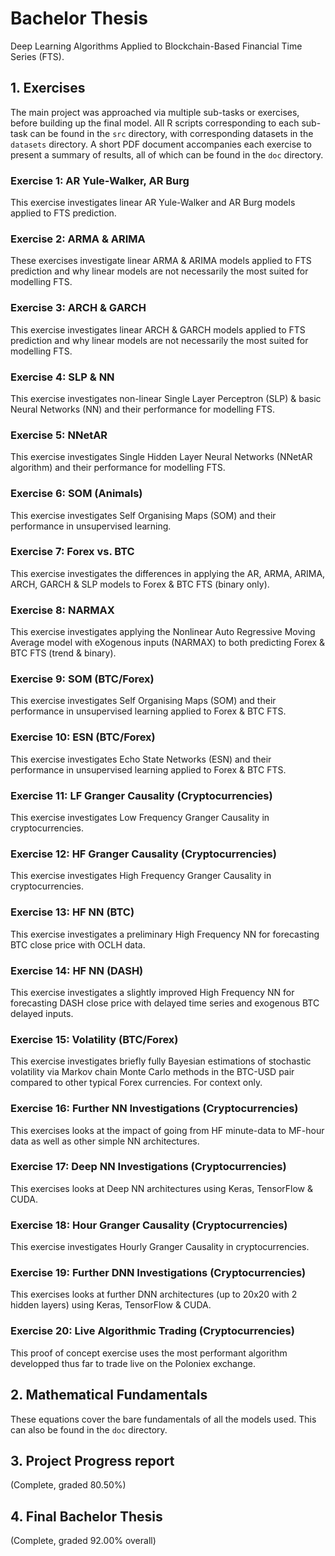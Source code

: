 # Bachelor Thesis
Deep Learning Algorithms Applied to Blockchain-Based Financial Time Series (FTS).

## 1. Exercises 
The main project was approached via multiple sub-tasks or exercises, before building up the final model. All R scripts corresponding to each sub-task can be found in the `src` directory, with corresponding datasets in the `datasets` directory. A short PDF document accompanies each exercise to present a summary of results, all of which can be found in the `doc` directory.  

### Exercise 1: AR Yule-Walker, AR Burg
This exercise investigates linear AR Yule-Walker and AR Burg models applied to FTS prediction.

### Exercise 2: ARMA & ARIMA
These exercises investigate linear ARMA & ARIMA models applied to FTS prediction and why linear models are not necessarily the most suited for modelling FTS.

### Exercise 3: ARCH & GARCH
This exercise investigates linear ARCH & GARCH models applied to FTS prediction and why linear models are not necessarily the most suited for modelling FTS.

### Exercise 4: SLP & NN
This exercise investigates non-linear Single Layer Perceptron (SLP) & basic Neural Networks (NN) and their performance for modelling FTS.

### Exercise 5: NNetAR 
This exercise investigates Single Hidden Layer Neural Networks (NNetAR algorithm) and their performance for modelling FTS.

### Exercise 6: SOM (Animals)
This exercise investigates Self Organising Maps (SOM) and their performance in unsupervised learning.

### Exercise 7: Forex vs. BTC 
This exercise investigates the differences in applying the AR, ARMA, ARIMA, ARCH, GARCH & SLP models to Forex & BTC FTS (binary only).

### Exercise 8: NARMAX
This exercise investigates applying the Nonlinear Auto Regressive Moving Average model with eXogenous inputs (NARMAX) to both predicting Forex & BTC FTS (trend & binary).

### Exercise 9: SOM (BTC/Forex)
This exercise investigates Self Organising Maps (SOM) and their performance in unsupervised learning applied to Forex & BTC FTS.

### Exercise 10: ESN (BTC/Forex)
This exercise investigates Echo State Networks (ESN) and their performance in unsupervised learning applied to Forex & BTC FTS.

### Exercise 11: LF Granger Causality (Cryptocurrencies)
This exercise investigates Low Frequency Granger Causality in cryptocurrencies.

### Exercise 12: HF Granger Causality (Cryptocurrencies)
This exercise investigates High Frequency Granger Causality in cryptocurrencies.

### Exercise 13: HF NN (BTC)
This exercise investigates a preliminary High Frequency NN for forecasting BTC close price with OCLH data.

### Exercise 14: HF NN (DASH)
This exercise investigates a slightly improved High Frequency NN for forecasting DASH close price with delayed time series and exogenous BTC delayed inputs.

### Exercise 15: Volatility (BTC/Forex)
This exercise investigates briefly fully Bayesian estimations of stochastic volatility via Markov chain Monte Carlo methods in the BTC-USD pair compared to other typical Forex currencies. For context only.

### Exercise 16: Further NN Investigations (Cryptocurrencies)
This exercises looks at the impact of going from HF minute-data to MF-hour data as well as other simple NN architectures. 

### Exercise 17: Deep NN Investigations (Cryptocurrencies)
This exercises looks at Deep NN architectures using Keras, TensorFlow & CUDA. 

### Exercise 18: Hour Granger Causality (Cryptocurrencies)
This exercise investigates Hourly Granger Causality in cryptocurrencies.

### Exercise 19: Further DNN Investigations (Cryptocurrencies)
This exercises looks at further DNN architectures (up to 20x20 with 2 hidden layers) using Keras, TensorFlow & CUDA. 

### Exercise 20: Live Algorithmic Trading (Cryptocurrencies)
This proof of concept exercise uses the most performant algorithm developped thus far to trade live on the Poloniex exchange. 

## 2. Mathematical Fundamentals 
These equations cover the bare fundamentals of all the models used. This can also be found in the `doc` directory. 

## 3. Project Progress report
(Complete, graded 80.50%)

## 4. Final Bachelor Thesis
(Complete, graded 92.00% overall)
